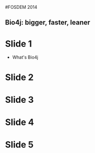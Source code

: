 #FOSDEM 2014

## Bio4j: bigger, faster, leaner

# Slide 1
* What's Bio4j

# Slide 2

# Slide 3

# Slide 4

# Slide 5
